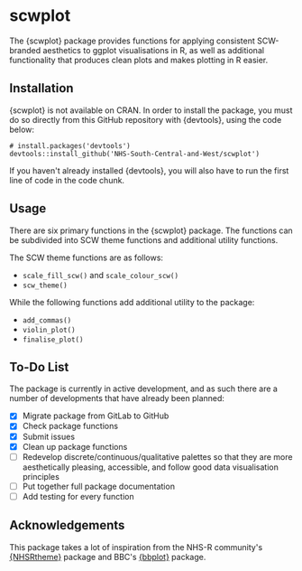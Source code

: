 # scwplot

The {scwplot} package provides functions for applying consistent SCW-branded aesthetics to ggplot visualisations in R, as well as additional functionality that produces clean plots and makes plotting in R easier.

## Installation

{scwplot} is not available on CRAN. In order to install the package, you must do so directly from this GitHub repository with {devtools}, using the code below:

```{r}
# install.packages('devtools')
devtools::install_github('NHS-South-Central-and-West/scwplot')
```

If you haven't already installed {devtools}, you will also have to run the first line of code in the code chunk.

## Usage

There are six primary functions in the {scwplot} package. The functions can be subdivided into SCW theme functions and additional utility functions.

The SCW theme functions are as follows:

- ```scale_fill_scw()``` and ```scale_colour_scw()```
- ```scw_theme()```

While the following functions add additional utility to the package:

- ```add_commas()```
- ```violin_plot()```
- ```finalise_plot()```

## To-Do List

The package is currently in active development, and as such there are a number of developments that have already been planned:

- [x] Migrate package from GitLab to GitHub
- [x] Check package functions
- [x] Submit issues
- [x] Clean up package functions
- [ ] Redevelop discrete/continuous/qualitative palettes so that they are more aesthetically pleasing, accessible, and follow good data visualisation principles
- [ ] Put together full package documentation
- [ ] Add testing for every function

## Acknowledgements

This package takes a lot of inspiration from the NHS-R community's [{NHSRtheme}](https://github.com/nhs-r-community/NHSRtheme) package and BBC's [{bbplot}](https://github.com/bbc/bbplot) package.
